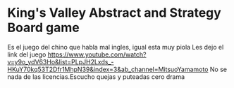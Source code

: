 # King's Valley Abstract and Strategy Board game
Es el juego del chino que habla mal ingles, igual esta muy piola
Les dejo el link del juego
https://www.youtube.com/watch?v=y9o_ydV63Ho&list=PLpJH2Lxds_-HKuY70kq53T2Dfr1MhpN39&index=3&ab_channel=MitsuoYamamoto
No se nada de las licencias.Escucho quejas y puteadas cero drama
